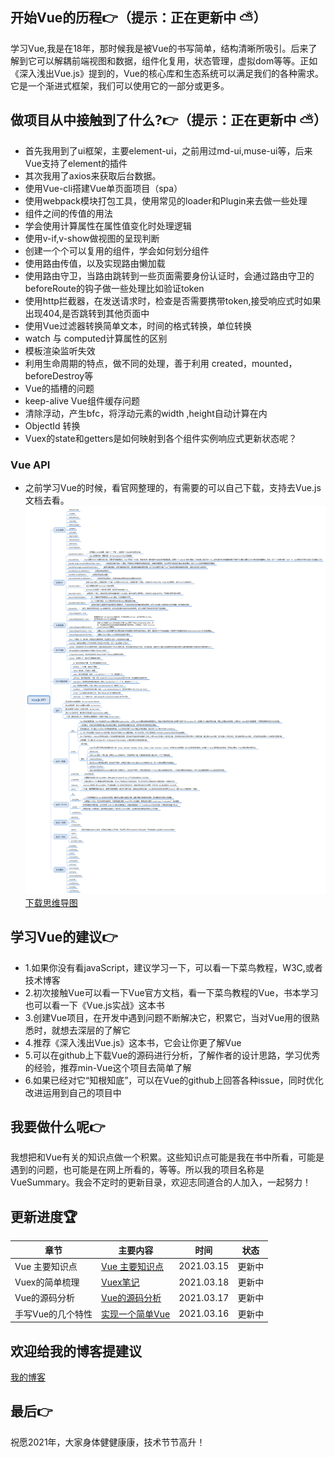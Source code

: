 ## 开始Vue的历程👉（提示：正在更新中 ⛅）
学习Vue,我是在18年，那时候我是被Vue的书写简单，结构清晰所吸引。后来了解到它可以解耦前端视图和数据，组件化复用，状态管理，虚拟dom等等。正如《深入浅出Vue.js》提到的，Vue的核心库和生态系统可以满足我们的各种需求。它是一个渐进式框架，我们可以使用它的一部分或更多。
## 做项目从中接触到了什么?👉（提示：正在更新中 ⛅）
- 首先我用到了ui框架，主要element-ui，之前用过md-ui,muse-ui等，后来Vue支持了element的插件
- 其次我用了axios来获取后台数据。
- 使用Vue-cli搭建Vue单页面项目（spa）
- 使用webpack模块打包工具，使用常见的loader和Plugin来去做一些处理
- 组件之间的传值的用法
- 学会使用计算属性在属性值变化时处理逻辑
- 使用v-if,v-show做视图的呈现判断
- 创建一个个可以复用的组件，学会如何划分组件
- 使用路由传值，以及实现路由懒加载
- 使用路由守卫，当路由跳转到一些页面需要身份认证时，会通过路由守卫的beforeRoute的钩子做一些处理比如验证token
- 使用http拦截器，在发送请求时，检查是否需要携带token,接受响应式时如果出现404,是否跳转到其他页面中
- 使用Vue过滤器转换简单文本，时间的格式转换，单位转换
- watch 与 computed计算属性的区别
- 模板渲染监听失效
- 利用生命周期的特点，做不同的处理，善于利用 created，mounted，beforeDestroy等
- Vue的插槽的问题
- keep-alive Vue组件缓存问题
- 清除浮动，产生bfc，将浮动元素的width ,height自动计算在内
- ObjectId 转换
- Vuex的state和getters是如何映射到各个组件实例响应式更新状态呢？
### Vue API
- 之前学习Vue的时候，看官网整理的，有需要的可以自己下载，支持去Vue.js文档去看。
![Vue api](./img/Vueapi.png)
[下载思维导图](./Vue.jsAPI.xmind)
## 学习Vue的建议👉
- 1.如果你没有看javaScript，建议学习一下，可以看一下菜鸟教程，W3C,或者技术博客
- 2.初次接触Vue可以看一下Vue官方文档，看一下菜鸟教程的Vue，书本学习也可以看一下《Vue.js实战》这本书
- 3.创建Vue项目，在开发中遇到问题不断解决它，积累它，当对Vue用的很熟悉时，就想去深层的了解它
- 4.推荐《深入浅出Vue.js》这本书，它会让你更了解Vue
- 5.可以在github上下载Vue的源码进行分析，了解作者的设计思路，学习优秀的经验，推荐min-Vue这个项目去简单了解
- 6.如果已经对它“知根知底”，可以在Vue的github上回答各种issue，同时优化改进运用到自己的项目中
## 我要做什么呢👉
我想把和Vue有关的知识点做一个积累。这些知识点可能是我在书中所看，可能是遇到的问题，也可能是在网上所看的，等等。所以我的项目名称是VueSummary。我会不定时的更新目录，欢迎志同道合的人加入，一起努力！
## 更新进度🏆
| 章节| 主要内容  |时间|状态|
|  ----  |  ----  |  ----  |  ----  |
|Vue 主要知识点|[Vue 主要知识点](./Vue/v1.md)|2021.03.15|更新中|
|Vuex的简单梳理|[Vuex笔记](./Vuex/vx.md)|2021.03.18|更新中|
|Vue的源码分析|[Vue的源码分析](./VueSouce/vs1.md)|2021.03.17|更新中|
|手写Vue的几个特性|[实现一个简单Vue](./Vue/minVue.md)|2021.03.16|更新中|
## 欢迎给我的博客提建议
[我的博客](https://blog.pxbtf.com)
## 最后👉
祝愿2021年，大家身体健健康康，技术节节高升！